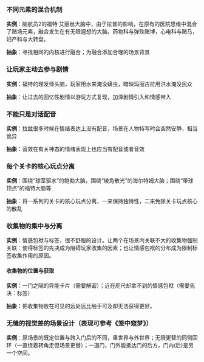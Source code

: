 ### 不同元素的混合机制

**实例**：脑航员2的福特·艾丽丝大脑中，由于拉普的影响，在原有的医院思维中混合了赌场元素，融合发生在有无限遐想的大脑。药物科与弹珠赌博，心电科与赌马，妇产科与大转盘。

**抽象**：寻找相同的内核进行融合；为融合添加合理的场景背景

### 让玩家主动去参与剧情

**实例**：福特的理发师头脑，玩家用水来淹没螨虫，暗映玛丽古拉用洪水淹没民众

**抽象**：让过去的回忆性剧情以游玩方式复现，加深剧情引入和情感带入

### 不能只是对话配音

**实例**：拉兹很多时候在情绪表达上没有配音，场景在人物特写时会突然安静，相当诡异

**抽象**：音效在有关神态的情绪表现上也应当有配音或者音效

### 每个关卡的核心玩点分离

**实例**：围绕“球茎驱水”的鲍勃大脑，围绕“棱角散光”的海尔特姆大脑；围绕“带球顶点”的福特大脑等

**抽象**：将一系列的关卡的核心玩点分离，一来保持独特性，二来免除关卡玩点核心的散乱

### 收集物的集中与分离

**实例**：情感包袱与标签，很不舒服的设计。让两个在场景内关联不大的收集物强制关联：使得标签的先决成为阻碍玩家收集的因素；也让情感包袱的分布成为限制标签收集作用的原因。

#### 收集物的位置与获取

**实例**：一门之隔的异能卡片（需要解密）；近在咫尺却拿不到的情感包袱（需要先决：标签）

**抽象**：把收集物放在可见的远处远比触手可及却无法获得更好。

### 无缝的视觉差的场景设计（表现可参考《笼中窥梦》）

**实例**：原场景的既定位置与跨入门后的不同，里世界与外世界；无限更替的同侧回环（一直绕着转角走但场景更替）；一道门，门外能抵达门的后方，门内(后)是另一个空间。

